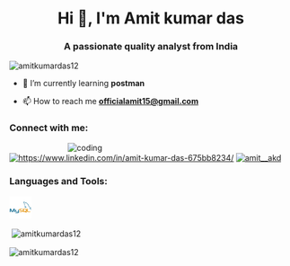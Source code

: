 <h1 align="center">Hi 👋, I'm Amit kumar das</h1>
<h3 align="center">A passionate quality analyst from India</h3>

<p align="left"> <img src="https://komarev.com/ghpvc/?username=amitkumardas12&label=Profile%20views&color=0e75b6&style=flat" alt="amitkumardas12" /> </p>

- 🌱 I’m currently learning **postman**

- 📫 How to reach me **officialamit15@gmail.com**

<h3 align="left">Connect with me:</h3>

<img align="right" alt="coding" width=400 src="https://www.lambdatest.com/resources/images/Software-Test-Management.gif">
<p align="left">
<a href="https://linkedin.com/in/https://www.linkedin.com/in/amit-kumar-das-675bb8234/" target="blank"><img align="center" src="https://raw.githubusercontent.com/rahuldkjain/github-profile-readme-generator/master/src/images/icons/Social/linked-in-alt.svg" alt="https://www.linkedin.com/in/amit-kumar-das-675bb8234/" height="30" width="40" /></a>
<a href="https://instagram.com/amit__akd" target="blank"><img align="center" src="https://raw.githubusercontent.com/rahuldkjain/github-profile-readme-generator/master/src/images/icons/Social/instagram.svg" alt="amit__akd" height="30" width="40" /></a>
</p>

<h3 align="left">Languages and Tools:</h3>
<p align="left"> <a href="https://www.mysql.com/" target="_blank" rel="noreferrer"> <img src="https://raw.githubusercontent.com/devicons/devicon/master/icons/mysql/mysql-original-wordmark.svg" alt="mysql" width="40" height="40"/> </a> </p>

<p>&nbsp;<img align="center" src="https://github-readme-stats.vercel.app/api?username=amitkumardas12&show_icons=true&locale=en" alt="amitkumardas12" /></p>

<p><img align="center" src="https://github-readme-streak-stats.herokuapp.com/?user=amitkumardas12&" alt="amitkumardas12" /></p>
